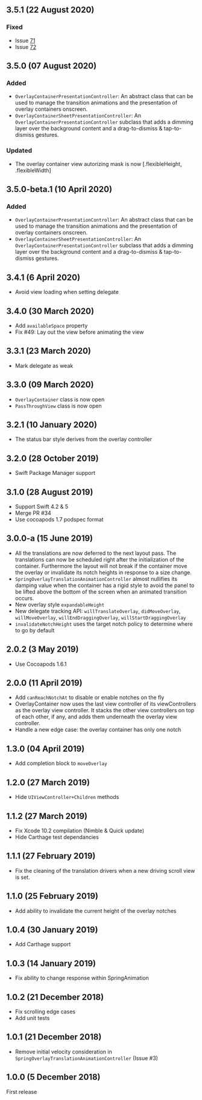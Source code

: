 ## 3.5.1 (22 August 2020)

### Fixed

- Issue [71](https://github.com/applidium/OverlayContainer/issues/71)
- Issue [72](https://github.com/applidium/OverlayContainer/issues/72)

## 3.5.0 (07 August 2020)

### Added

- `OverlayContainerPresentationController`: An abstract class that can be used to manage the transition animations and the presentation of overlay containers onscreen.
- `OverlayContainerSheetPresentationController`: An `OverlayContainerPresentationController` subclass that adds a dimming layer over the background content and a drag-to-dismiss & tap-to-dismiss gestures.

### Updated

- The overlay container view autorizing mask is now [.flexibleHeight, .flexibleWidth]

## 3.5.0-beta.1 (10 April 2020)

### Added

- `OverlayContainerPresentationController`: An abstract class that can be used to manage the transition animations and the presentation of overlay containers onscreen.
- `OverlayContainerSheetPresentationController`: An `OverlayContainerPresentationController` subclass that adds a dimming layer over the background content and a drag-to-dismiss & tap-to-dismiss gestures.

## 3.4.1 (6 April 2020)

- Avoid view loading when setting delegate

## 3.4.0 (30 March 2020)

- Add `availableSpace` property
- Fix #49: Lay out the view before animating the view

## 3.3.1 (23 March 2020)

- Mark delegate as weak

## 3.3.0 (09 March 2020)

- `OverlayContainer` class is now open
- `PassThroughView` class is now open

## 3.2.1 (10 January 2020)

- The status bar style derives from the overlay controller

## 3.2.0 (28 October 2019)

- Swift Package Manager support

## 3.1.0 (28 August 2019)

- Support Swift 4.2 & 5
- Merge PR #34
- Use cocoapods 1.7 podspec format

## 3.0.0-a (15 June 2019)

- All the translations are now deferred to the next layout pass. The translations can now be scheduled right after the initialization of the container. 
Furthermore the layout will not break if the container move the overlay or invalidate its notch heights in response to a size change.
- `SpringOverlayTranslationAnimationController` almost nullifies its damping value when the container has a rigid style to avoid the panel 
to be lifted above the bottom of the screen when an animated transition occurs.
- New overlay style `expandableHeight`
- New delegate tracking API: `willTranslateOverlay`, `didMoveOverlay`, `willMoveOverlay`, `willEndDraggingOverlay`, `willStartDraggingOverlay`
- `invalidateNotchHeight` uses the target notch policy to determine where to go by default

## 2.0.2 (3 May 2019)

- Use Cocoapods 1.6.1

## 2.0.0 (11 April 2019)

- Add `canReachNotchAt` to disable or enable notches on the fly
- OverlayContainer now uses the last view controller of its viewControllers as the overlay view controller. It stacks the other view controllers on top of each other, if any, and adds them underneath the overlay view controller.
- Handle a new edge case: the overlay container has only one notch

## 1.3.0 (04 April 2019)

- Add completion block to `moveOverlay`

## 1.2.0 (27 March 2019)

- Hide `UIViewController+Children` methods

## 1.1.2 (27 March 2019)

- Fix Xcode 10.2 compilation (Nimble & Quick update)
- Hide Carthage test dependancies

## 1.1.1 (27 February 2019)

- Fix the cleaning of the translation drivers when a new driving scroll view is set.

## 1.1.0 (25 February 2019)

- Add ability to invalidate the current height of the overlay notches

## 1.0.4 (30 January 2019)

- Add Carthage support

## 1.0.3 (14 January 2019)

- Fix ability to change response within SpringAnimation 

## 1.0.2 (21 December 2018)

- Fix scrolling edge cases
- Add unit tests

## 1.0.1 (21 December 2018)

- Remove initial velocity consideration in `SpringOverlayTranslationAnimationController` (Issue #3)

## 1.0.0 (5 December 2018)

First release
